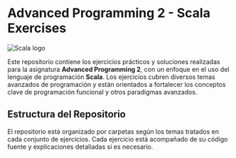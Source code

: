 # Advanced Programming 2 - Scala Exercises

![Scala logo](https://cdn-icons-png.flaticon.com/512/6132/6132220.png)

Este repositorio contiene los ejercicios prácticos y soluciones realizadas para la asignatura **Advanced Programming 2**, con un enfoque en el uso del lenguaje de programación **Scala**. Los ejercicios cubren diversos temas avanzados de programación y están orientados a fortalecer los conceptos clave de programación funcional y otros paradigmas avanzados.

## Estructura del Repositorio

El repositorio está organizado por carpetas según los temas tratados en cada conjunto de ejercicios. Cada ejercicio está acompañado de su código fuente y explicaciones detalladas si es necesario.

